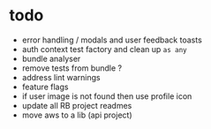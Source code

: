 # todo

- error handling / modals and user feedback toasts
- auth context test factory and clean up `as any`
- bundle analyser
- remove tests from bundle ?
- address lint warnings
- feature flags
- if user image is not found then use profile icon
- update all RB project readmes
- move aws to a lib (api project)
